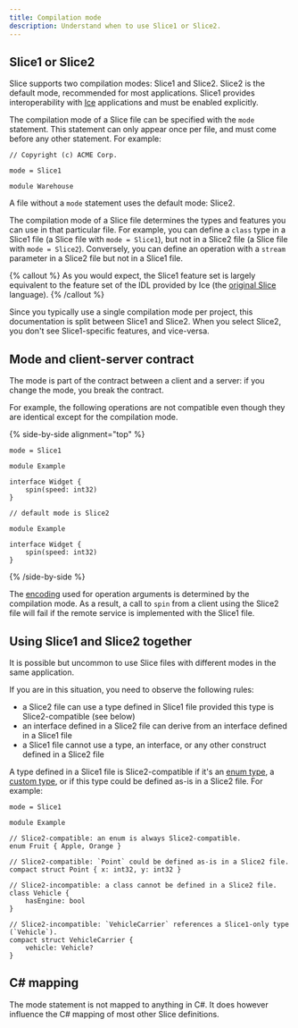 ```yaml
---
title: Compilation mode
description: Understand when to use Slice1 or Slice2.
---
```


## Slice1 or Slice2

Slice supports two compilation modes: Slice1 and Slice2. Slice2 is the default mode, recommended for most applications.
Slice1 provides interoperability with [Ice] applications and must be enabled explicitly.

The compilation mode of a Slice file can be specified with the `mode` statement.
This statement can only appear once per file, and must come before any other statement. For example:

```slice
// Copyright (c) ACME Corp.

mode = Slice1

module Warehouse
```

A file without a `mode` statement uses the default mode: Slice2.

The compilation mode of a Slice file determines the types and features you can use in that particular file. For example,
you can define a `class` type in a Slice1 file (a Slice file with `mode = Slice1`), but not in a Slice2 file (a Slice
file with `mode = Slice2`). Conversely, you can define an operation with a `stream` parameter in a Slice2 file but not
in a Slice1 file.

{% callout %}
As you would expect, the Slice1 feature set is largely equivalent to the feature set of the IDL provided by Ice (the
[original Slice][original-slice] language).
{% /callout %}

Since you typically use a single compilation mode per project, this documentation is split between Slice1 and Slice2.
When you select Slice2, you don't see Slice1-specific features, and vice-versa.

## Mode and client-server contract

The mode is part of the contract between a client and a server: if you change the mode, you break the contract.

For example, the following operations are not compatible even though they are identical except for the compilation mode.

{% side-by-side alignment="top" %}

```slice
mode = Slice1

module Example

interface Widget {
    spin(speed: int32)
}
```

```slice
// default mode is Slice2

module Example

interface Widget {
    spin(speed: int32)
}
```

{% /side-by-side %}

The [encoding] used for operation arguments is determined by the compilation mode. As a result, a call to `spin` from a
client using the Slice2 file will fail if the remote service is implemented with the Slice1 file.

## Using Slice1 and Slice2 together

It is possible but uncommon to use Slice files with different modes in the same application.

If you are in this situation, you need to observe the following rules:

- a Slice2 file can use a type defined in Slice1 file provided this type is Slice2-compatible (see below)
- an interface defined in a Slice2 file can derive from an interface defined in a Slice1 file
- a Slice1 file cannot use a type, an interface, or any other construct defined in a Slice2 file

A type defined in a Slice1 file is Slice2-compatible if it's an [enum type], a [custom type], or if this type could be
defined as-is in a Slice2 file. For example:

```slice
mode = Slice1

module Example

// Slice2-compatible: an enum is always Slice2-compatible.
enum Fruit { Apple, Orange }

// Slice2-compatible: `Point` could be defined as-is in a Slice2 file.
compact struct Point { x: int32, y: int32 }

// Slice2-incompatible: a class cannot be defined in a Slice2 file.
class Vehicle {
    hasEngine: bool
}

// Slice2-incompatible: `VehicleCarrier` references a Slice1-only type (`Vehicle`).
compact struct VehicleCarrier {
    vehicle: Vehicle?
}
```

## C# mapping

The mode statement is not mapped to anything in C#. It does however influence the C# mapping of most other Slice
definitions.

[encoding]: ../encoding/overview
[enum type]: enum-types
[custom type]: custom-types

[Ice]: https://github.com/zeroc-ice/ice
[original-slice]: https://doc.zeroc.com/ice/3.7/the-slice-language
